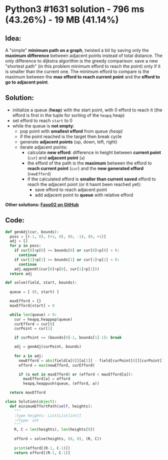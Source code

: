 # Python3 #1631 solution - 796 ms (43.26%) - 19 MB (41.14%)

## Idea:

A "simple" **minimum path on a graph**, twisted a bit by saving only the **maximum difference** between adjacent points instead of total distance.
The only difference to dijkstra algorithm is the greedy comparison: save a new "shortest path" (in this problem minimum efford to reach the point) only if it is smaller than the current one. The minimum efford to compare is the maximum between the **max efford to reach current point** and the **efford to go to adjacent point**. 

## Solution:

- initialize a queue (**heap**) with the start point, with 0 efford to reach it (the efford is first in the tuple for sorting of the `heapq` heap)
- set efford to reach `start` to 0
- while the queue is **not empty**:
  - pop point with **smallest efford** from queue _(heap)_
  - if the point reached is the target then break cycle
  - generate **adjacent points** (up, down, left, right)
  - iterate adjacent points:
    - calculate **new efford**: difference in height between **current point** (`cur`) and **adjacent point** (`a`)
    - the efford of the path is the **maximum** between the efford to **reach current point** (`cur`) and the **new generated efford** (`newEfford`)
    - if the calculated efford is **smaller than current saved** efford to reach the adjacent point (or it hasnt been reached yet):
      - save efford to reach adjacent point
      - add adjacent point to **queue** with relative efford

**Other solutions: [Favo02 on GitHub](https://github.com/Favo02/leetcode)**

## Code:
```python
def genAdj(cur, bounds):
  poss = [(-1, 0), (+1, 0), (0, -1), (0, +1)]
  adj = []
  for p in poss:
    if cur[0]+p[0] >= bounds[0] or cur[0]+p[0] < 0:
      continue
    if cur[1]+p[1] >= bounds[1] or cur[1]+p[1] < 0:
      continue
    adj.append((cur[0]+p[0], cur[1]+p[1]))
  return adj

def solve(field, start, bounds):
 
  queue = [ (0, start) ]

  maxEfford = {}
  maxEfford[start] = 0

  while len(queue) > 0:
    cur = heapq.heappop(queue)
    curEfford = cur[0]
    curPoint = cur[1]

    if curPoint == (bounds[0]-1, bounds[1]-1): break

    adj = genAdj(curPoint, bounds)
    
    for a in adj:
      newEfford = abs(field[a[0]][a[1]] - field[curPoint[0]][curPoint[1]])
      efford = max(newEfford, curEfford)

      if (a not in maxEfford) or (efford < maxEfford[a]):
        maxEfford[a] = efford
        heapq.heappush(queue, (efford, a))

  return maxEfford

class Solution(object):
  def minimumEffortPath(self, heights):
    """
    :type heights: List[List[int]]
    :rtype: int
    """
    R, C = len(heights), len(heights[0])
    
    efford = solve(heights, (0, 0), (R, C))
    
    print(efford[(R-1, C-1)])
    return efford[(R-1, C-1)]
```
